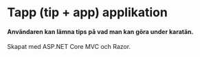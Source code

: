# Tapp (tip + app) applikation
#### Användaren kan lämna tips på vad man kan göra under karatän.
Skapat med ASP.NET Core MVC och Razor.
